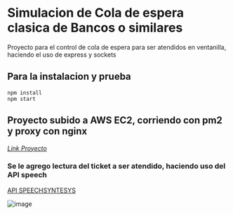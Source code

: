 # Simulacion de Cola de espera clasica de Bancos o similares
Proyecto para el control de cola de espera para ser atendidos en ventanilla, haciendo el uso de express y sockets

## Para la instalacion y prueba
```
npm install
npm start
```

## Proyecto subido a AWS EC2, corriendo con pm2 y proxy con nginx
[_Link Proyecto_](http://ec2-54-224-113-243.compute-1.amazonaws.com/nuevo-ticket.html)



### Se le agrego lectura del ticket a ser atendido, haciendo uso del API speech
[API SPEECHSYNTESYS](https://developer.mozilla.org/en-US/docs/Web/API/SpeechSynthesis)




![image](https://user-images.githubusercontent.com/17655229/141207150-74ff0fb0-d1a6-4817-83c0-d2d3b5ef6fa9.png)


